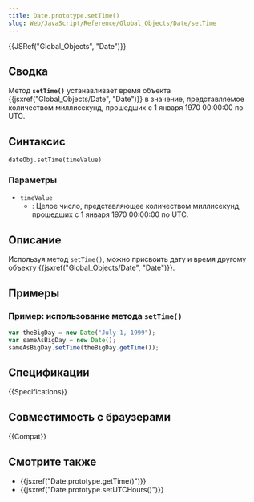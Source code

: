 ```yaml
---
title: Date.prototype.setTime()
slug: Web/JavaScript/Reference/Global_Objects/Date/setTime
---
```


{{JSRef("Global_Objects", "Date")}}

## Сводка

Метод **`setTime()`** устанавливает время объекта {{jsxref("Global_Objects/Date", "Date")}} в значение, представляемое количеством миллисекунд, прошедших с 1 января 1970 00:00:00 по UTC.

## Синтаксис

```
dateObj.setTime(timeValue)
```

### Параметры

- `timeValue`
  - : Целое число, представляющее количеством миллисекунд, прошедших с 1 января 1970 00:00:00 по UTC.

## Описание

Используя метод `setTime()`, можно присвоить дату и время другому объекту {{jsxref("Global_Objects/Date", "Date")}}.

## Примеры

### Пример: использование метода `setTime()`

```js
var theBigDay = new Date("July 1, 1999");
var sameAsBigDay = new Date();
sameAsBigDay.setTime(theBigDay.getTime());
```

## Спецификации

{{Specifications}}

## Совместимость с браузерами

{{Compat}}

## Смотрите также

- {{jsxref("Date.prototype.getTime()")}}
- {{jsxref("Date.prototype.setUTCHours()")}}

